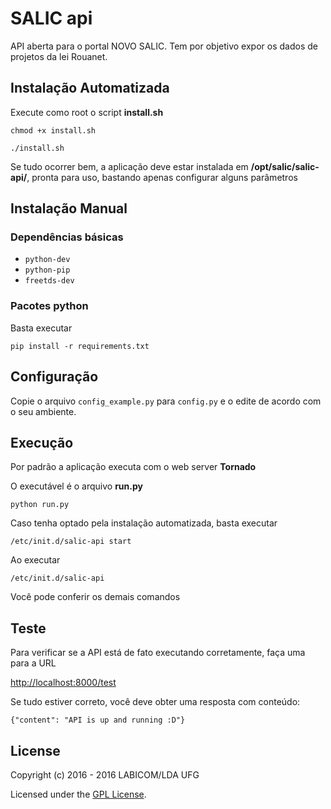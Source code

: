 # SALIC api

API aberta para o portal NOVO SALIC. Tem por objetivo expor os dados de projetos da lei Rouanet.


## Instalação Automatizada

Execute como root o script **install.sh**

`chmod +x install.sh`

`./install.sh`

Se tudo ocorrer bem, a aplicação deve estar instalada em **/opt/salic/salic-api/**, pronta para uso, bastando apenas configurar alguns parâmetros

## Instalação Manual

### Dependências básicas

-	`python-dev`
-	`python-pip`
-	`freetds-dev`

### Pacotes python

Basta executar 

`pip install -r requirements.txt`

## Configuração

Copie o arquivo `config_example.py` para `config.py` e o edite de acordo com o seu ambiente.

## Execução

Por padrão a aplicação executa com o web server **Tornado**

O executável é o arquivo  **run.py**

`python run.py`

Caso tenha optado pela instalação automatizada, basta executar

`/etc/init.d/salic-api start`


Ao executar

`/etc/init.d/salic-api`

Você pode conferir os demais comandos

## Teste

Para verificar se a API está de fato executando corretamente, faça uma para a URL

[http://localhost:8000/test](http://localhost:8000/test)

Se tudo estiver correto, você deve obter uma resposta com conteúdo:

`{"content": "API is up and running :D"}`

## License

Copyright (c) 2016 - 2016 LABICOM/LDA UFG

Licensed under the [GPL License](http://www.gnu.org/licenses/gpl.html).